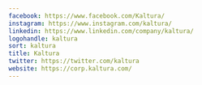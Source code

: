 ```yaml
---
facebook: https://www.facebook.com/Kaltura/
instagram: https://www.instagram.com/kaltura/
linkedin: https://www.linkedin.com/company/kaltura/
logohandle: kaltura
sort: kaltura
title: Kaltura
twitter: https://twitter.com/kaltura
website: https://corp.kaltura.com/
---
```

